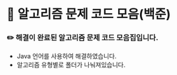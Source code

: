 # 📕 알고리즘 문제 코드 모음(백준)

### ✏️ 해결이 완료된 알고리즘 문제 코드 모음집입니다.
- Java 언어를 사용하여 해결하였습니다.
- 알고리즘 유형별로 폴더가 나눠져있습니다.
